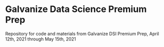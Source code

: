 # Galvanize Data Science Premium Prep
Repository for code and materials from Galvanize DSI Premium Prep, April 12th, 2021 through May 15th, 2021